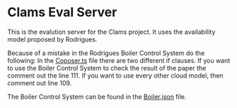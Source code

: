 # Clams Eval Server
This is the evalution server for the Clams project.
It uses the availability model proposed by Rodrigues.

Because of a mistake in the Rodrigues Boiler Control System do the following:
In the [Coposer.ts](https://github.com/ProbstenHias/eval-server-template/blob/master/src/factories/Composer.ts) file there are two different if clauses.
If you want to use the Boiler Control System to check the result of the paper the comment out the line 111.
If you want to use every other cloud model, then comment out line 109.

The Boiler Control System can be found in the [Boiler.json](https://github.com/ProbstenHias/eval-server-template/blob/master/Boiler.json) file.
